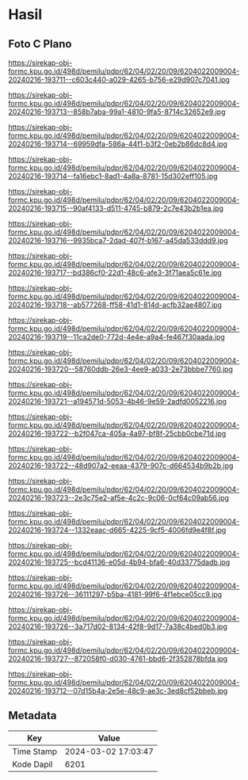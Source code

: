 # Hasil

## Foto C Plano

https://sirekap-obj-formc.kpu.go.id/498d/pemilu/pdpr/62/04/02/20/09/6204022009004-20240216-193711--c603c440-a029-4265-b756-e29d907c7041.jpg

https://sirekap-obj-formc.kpu.go.id/498d/pemilu/pdpr/62/04/02/20/09/6204022009004-20240216-193713--858b7aba-99a1-4810-9fa5-8714c32652e9.jpg

https://sirekap-obj-formc.kpu.go.id/498d/pemilu/pdpr/62/04/02/20/09/6204022009004-20240216-193714--69959dfa-586a-44f1-b3f2-0eb2b86dc8d4.jpg

https://sirekap-obj-formc.kpu.go.id/498d/pemilu/pdpr/62/04/02/20/09/6204022009004-20240216-193714--fa16ebc1-8ad1-4a8a-8781-15d302eff105.jpg

https://sirekap-obj-formc.kpu.go.id/498d/pemilu/pdpr/62/04/02/20/09/6204022009004-20240216-193715--90af4133-d511-4745-b879-2c7e43b2b1ea.jpg

https://sirekap-obj-formc.kpu.go.id/498d/pemilu/pdpr/62/04/02/20/09/6204022009004-20240216-193716--9935bca7-2dad-407f-b167-a45da533ddd9.jpg

https://sirekap-obj-formc.kpu.go.id/498d/pemilu/pdpr/62/04/02/20/09/6204022009004-20240216-193717--bd386cf0-22d1-48c6-afe3-3f71aea5c61e.jpg

https://sirekap-obj-formc.kpu.go.id/498d/pemilu/pdpr/62/04/02/20/09/6204022009004-20240216-193718--ab577268-ff58-41d1-814d-acfb32ae4807.jpg

https://sirekap-obj-formc.kpu.go.id/498d/pemilu/pdpr/62/04/02/20/09/6204022009004-20240216-193719--11ca2de0-772d-4e4e-a9a4-fe467f30aada.jpg

https://sirekap-obj-formc.kpu.go.id/498d/pemilu/pdpr/62/04/02/20/09/6204022009004-20240216-193720--58760ddb-26e3-4ee9-a033-2e73bbbe7760.jpg

https://sirekap-obj-formc.kpu.go.id/498d/pemilu/pdpr/62/04/02/20/09/6204022009004-20240216-193721--a194571d-5053-4b46-9e59-2adfd0052216.jpg

https://sirekap-obj-formc.kpu.go.id/498d/pemilu/pdpr/62/04/02/20/09/6204022009004-20240216-193722--b2f047ca-405a-4a97-bf8f-25cbb0cbe71d.jpg

https://sirekap-obj-formc.kpu.go.id/498d/pemilu/pdpr/62/04/02/20/09/6204022009004-20240216-193722--48d907a2-eeaa-4379-907c-d664534b9b2b.jpg

https://sirekap-obj-formc.kpu.go.id/498d/pemilu/pdpr/62/04/02/20/09/6204022009004-20240216-193723--2e3c75e2-af5e-4c2c-9c06-0cf64c09ab56.jpg

https://sirekap-obj-formc.kpu.go.id/498d/pemilu/pdpr/62/04/02/20/09/6204022009004-20240216-193724--1332eaac-d665-4225-9cf5-4006fd9e4f8f.jpg

https://sirekap-obj-formc.kpu.go.id/498d/pemilu/pdpr/62/04/02/20/09/6204022009004-20240216-193725--bcd41136-e05d-4b94-bfa6-40d33775dadb.jpg

https://sirekap-obj-formc.kpu.go.id/498d/pemilu/pdpr/62/04/02/20/09/6204022009004-20240216-193726--36111297-b5ba-4181-99f6-4f1ebce05cc9.jpg

https://sirekap-obj-formc.kpu.go.id/498d/pemilu/pdpr/62/04/02/20/09/6204022009004-20240216-193726--3a717d02-8134-42f8-9d17-7a38c4bed0b3.jpg

https://sirekap-obj-formc.kpu.go.id/498d/pemilu/pdpr/62/04/02/20/09/6204022009004-20240216-193727--872058f0-d030-4761-bbd6-2f352878bfda.jpg

https://sirekap-obj-formc.kpu.go.id/498d/pemilu/pdpr/62/04/02/20/09/6204022009004-20240216-193712--07d15b4a-2e5e-48c9-ae3c-3ed8cf52bbeb.jpg


## Metadata

| Key        | Value               |
| ---------- | ------------------- |
| Time Stamp | 2024-03-02 17:03:47 |
| Kode Dapil | 6201                |



